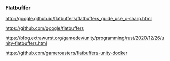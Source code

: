 ﻿
### Flatbuffer
http://google.github.io/flatbuffers/flatbuffers_guide_use_c-sharp.html

https://github.com/google/flatbuffers

https://blog.extrawurst.org/gamedev/unity/programming/rust/2020/12/26/unity-flatbuffers.html

https://github.com/gameroasters/flatbuffers-unity-docker